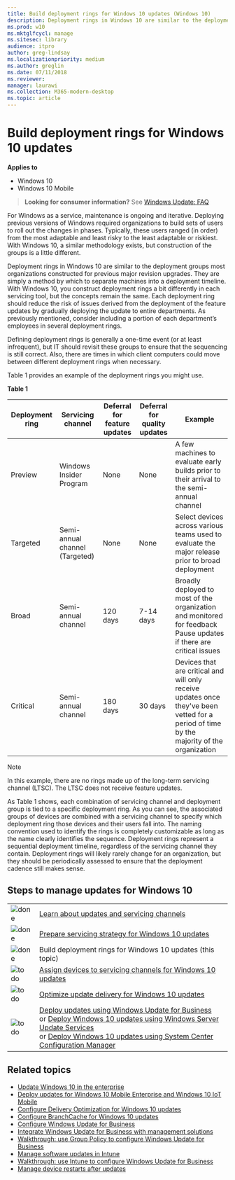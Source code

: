 ```yaml
---
title: Build deployment rings for Windows 10 updates (Windows 10)
description: Deployment rings in Windows 10 are similar to the deployment groups most organizations constructed for previous major revision upgrades.
ms.prod: w10
ms.mktglfcycl: manage
ms.sitesec: library
audience: itproauthor: greg-lindsay
ms.localizationpriority: medium
ms.author: greglin
ms.date: 07/11/2018
ms.reviewer: 
manager: laurawi
ms.collection: M365-modern-desktop
ms.topic: article
---
```


# Build deployment rings for Windows 10 updates


**Applies to**

- Windows 10
- Windows 10 Mobile

> **Looking for consumer information?** See [Windows Update: FAQ](https://support.microsoft.com/help/12373/windows-update-faq) 

For Windows as a service, maintenance is ongoing and iterative. Deploying previous versions of Windows required organizations to build sets of users to roll out the changes in phases. Typically, these users ranged (in order) from the most adaptable and least risky to the least adaptable or riskiest. With Windows 10, a similar methodology exists, but construction of the groups is a little different. 

Deployment rings in Windows 10 are similar to the deployment groups most organizations constructed for previous major revision upgrades. They are simply a method by which to separate machines into a deployment timeline. With Windows 10, you construct deployment rings a bit differently in each servicing tool, but the concepts remain the same. Each deployment ring should reduce the risk of issues derived from the deployment of the feature updates by gradually deploying the update to entire departments. As previously mentioned, consider including a portion of each department’s employees in several deployment rings. 

Defining deployment rings is generally a one-time event (or at least infrequent), but IT should revisit these groups to ensure that the sequencing is still correct. Also, there are times in which client computers could move between different deployment rings when necessary.

Table 1 provides an example of the deployment rings you might use. 

**Table 1**

| Deployment ring | Servicing channel | Deferral for feature updates | Deferral for quality updates | Example |
| --- | --- | --- | --- | --- |
| Preview | Windows Insider Program | None | None | A few machines to evaluate early builds prior to their arrival to the semi-annual channel |
| Targeted | Semi-annual channel (Targeted) | None | None | Select devices across various teams used to evaluate the major release prior to broad deployment |
| Broad | Semi-annual channel | 120 days | 7-14 days | Broadly deployed to most of the organization and monitored for feedback</br>Pause updates if there are critical issues |
| Critical | Semi-annual channel | 180 days | 30 days | Devices that are critical and will only receive updates once they've been vetted for a period of time by the majority of the organization |

>[!NOTE]
>In this example, there are no rings made up of the long-term servicing channel (LTSC). The LTSC does not receive feature updates. 


As Table 1 shows, each combination of servicing channel and deployment group is tied to a specific deployment ring. As you can see, the associated groups of devices are combined with a servicing channel to specify which deployment ring those devices and their users fall into. The naming convention used to identify the rings is completely customizable as long as the name clearly identifies the sequence. Deployment rings represent a sequential deployment timeline, regardless of the servicing channel they contain. Deployment rings will likely rarely change for an organization, but they should be periodically assessed to ensure that the deployment cadence still makes sense. 


## Steps to manage updates for Windows 10

| | |
| --- | --- |
| ![done](images/checklistdone.png) | [Learn about updates and servicing channels](waas-overview.md) |
| ![done](images/checklistdone.png) | [Prepare servicing strategy for Windows 10 updates](waas-servicing-strategy-windows-10-updates.md) |
| ![done](images/checklistdone.png) | Build deployment rings for Windows 10 updates (this topic) |
| ![to do](images/checklistbox.gif) | [Assign devices to servicing channels for Windows 10 updates](waas-servicing-channels-windows-10-updates.md) |
| ![to do](images/checklistbox.gif) | [Optimize update delivery for Windows 10 updates](waas-optimize-windows-10-updates.md) |
| ![to do](images/checklistbox.gif) | [Deploy updates using Windows Update for Business](waas-manage-updates-wufb.md)</br>or [Deploy Windows 10 updates using Windows Server Update Services](waas-manage-updates-wsus.md)</br>or [Deploy Windows 10 updates using System Center Configuration Manager](waas-manage-updates-configuration-manager.md) |

## Related topics

- [Update Windows 10 in the enterprise](index.md)
- [Deploy updates for Windows 10 Mobile Enterprise and Windows 10 IoT Mobile](waas-mobile-updates.md) 
- [Configure Delivery Optimization for Windows 10 updates](waas-delivery-optimization.md)
- [Configure BranchCache for Windows 10 updates](waas-branchcache.md)
- [Configure Windows Update for Business](waas-configure-wufb.md)
- [Integrate Windows Update for Business with management solutions](waas-integrate-wufb.md)
- [Walkthrough: use Group Policy to configure Windows Update for Business](waas-wufb-group-policy.md)
- [Manage software updates in Intune](https://docs.microsoft.com/intune/windows-update-for-business-configure)
- [Walkthrough: use Intune to configure Windows Update for Business](waas-wufb-intune.md)
- [Manage device restarts after updates](waas-restart.md)

